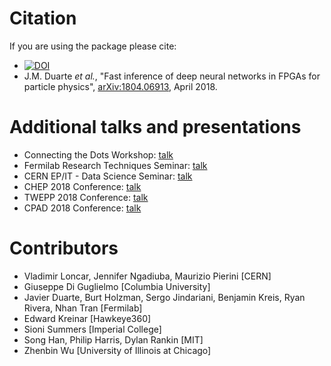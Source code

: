 # Citation

If you are using the package please cite:
   * [![DOI](https://zenodo.org/badge/108329371.svg)](https://zenodo.org/badge/latestdoi/108329371)
   * J.M. Duarte _et al._, "Fast inference of deep neural networks in FPGAs for particle physics", [arXiv:1804.06913](https://arxiv.org/abs/1804.06913), April 2018.

# Additional talks and presentations
   * Connecting the Dots Workshop: [talk](https://indico.cern.ch/event/658267/contributions/2813688/)
   * Fermilab Research Techniques Seminar: [talk](https://indico.fnal.gov/event/16908/)
   * CERN EP/IT - Data Science Seminar: [talk](https://indico.cern.ch/event/721567/) 
   * CHEP 2018 Conference: [talk](https://indico.cern.ch/event/587955/contributions/2937529/)
   * TWEPP 2018 Conference: [talk](https://indico.cern.ch/event/697988/contributions/3055990/)
   * CPAD 2018 Conference: [talk](https://indico.fnal.gov/event/18104/session/23/contribution/72)

# Contributors

   * Vladimir Loncar, Jennifer Ngadiuba, Maurizio Pierini [CERN]
   * Giuseppe Di Guglielmo [Columbia University]
   * Javier Duarte, Burt Holzman, Sergo Jindariani, Benjamin Kreis, Ryan Rivera, Nhan Tran [Fermilab]
   * Edward Kreinar [Hawkeye360]
   * Sioni Summers [Imperial College]
   * Song Han, Philip Harris, Dylan Rankin [MIT]
   * Zhenbin Wu [University of Illinois at Chicago]